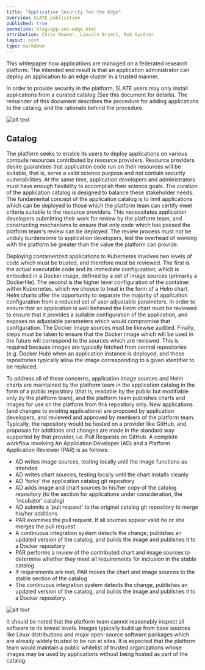 ```yaml
---
title: "Application Security for the Edge"
overview: SLATE publication
published: true
permalink: blog/app-sec-edge.html
attribution: Chris Weaver, Lincoln Bryant, Rob Gardner
layout: post
type: markdown
---
```


This whitepaper how applications are managed on a federated research platform. The intended end result is that an application administrator can deploy an application to an edge cluster in a trusted manner.  

<!--end_excerpt-->

 In order to provide security in the platform, SLATE users may only install applications  from a curated catalog (See this document for details). The remainder of this document describes the procedure for adding applications to the catalog, and the rationale behind the procedure. 


![alt text](images/app-sec-fig1 "Fig 1")


## Catalog 

The platform seeks to enable its users to deploy applications on various compute resources contributed by resource providers. Resource providers desire guarantees that application code run on their resources will be suitable, that is, serve a valid science purpose and not contain security vulnerabilities. At  the same time, application developers and administrators must have enough flexibility to accomplish their science goals. The curation of the application catalog is designed to balance these stakeholder needs. 
The fundamental concept of the application catalog is to limit applications which can be deployed to those which the platform team can certify meet criteria suitable to the resource providers. This necessitates application developers submitting their work for review by the platform team,  and constructing mechanisms to ensure that only code which has passed the platform team's review can be deployed. The review process must not be unduly burdensome to application developers, lest the overhead of working with the platform be greater than the value the platform can provide. 

Deploying containerized applications to Kubernetes involves two levels of code which must be trusted, and therefore must be reviewed. The first is the actual executable code and its immediate configuration, which is embodied in a Docker image, defined by a set of image sources (primarily a Dockerfile). The second is the higher level configuration of the container within Kubernetes, which we choose to treat in the form of a Helm chart. Helm charts offer the opportunity to separate the majority of application configuration from a reduced set of user adjustable parameters. In order to ensure that an application is well behaved the Helm chart must be reviewed to ensure that it provides a suitable configuration of the application, and exposes no adjustable parameters which would compromise that configuration. The Docker image sources must be likewise audited. Finally, steps must be taken to ensure that the Docker image which will be used in the future will correspond to the sources which are reviewed. This is required because images are typically fetched from central repositories (e.g. Docker Hub) when an application instance is deployed, and these repositories typically allow the image corresponding to a given identifier to be replaced. 

To address all of these concerns, application image sources and Helm charts are maintained by the platform team in the application catalog in the form of a public repository (that is, readable by the public but modifiable only by the platform team), and the platform team publishes charts and images for use on the platform from this repository only. New applications (and changes to existing applications) are proposed by application developers, and reviewed and approved by members of the platform team. Typically, the repository would be hosted on a provider like GitHub, and proposals for additions and changes are made in the standard way supported by that provider, i.e. Pull Requests on GitHub. A complete workflow involving An Application Developer (AD) and a Platform Application Reviewer (PAR) is as follows:

* AD writes image sources, testing locally until the image functions as intended
* AD writes chart sources, testing locally until the chart installs cleanly
* AD 'forks' the application catalog git repository
* AD adds image and chart sources to his/her copy of the catalog repository (to the section for applications under consideration, the 'incubator' catalog)
* AD submits a 'pull request' to the original catalog git repository to merge his/her additions
* PAR examines the pull request. If all sources appear valid he or she merges the pull request
* A continuous integration system detects the change, publishes an updated version of the catalog, and builds the image and publishes it to a Docker repository
* PAR performs a review of the contributed chart and image sources to determine whether they meet all requirements for inclusion in the stable catalog
* If requirements are met, PAR moves the chart and image sources to the stable section of the catalog
* The continuous integration system detects the change, publishes an updated version of the catalog, and builds the image and publishes it to a Docker repository. 

![alt text](images/app-sec-fig2 "Fig 2")


It should be noted that the platform team cannot reasonably inspect all software to its lowest levels. Images typically build up from base sources like Linux distributions and major open-source software packages which are already widely trusted to be run at sites. It is expected that the platform team would maintain a public whitelist of trusted organizations whose images may be used by applications without being hosted as part of the catalog.


